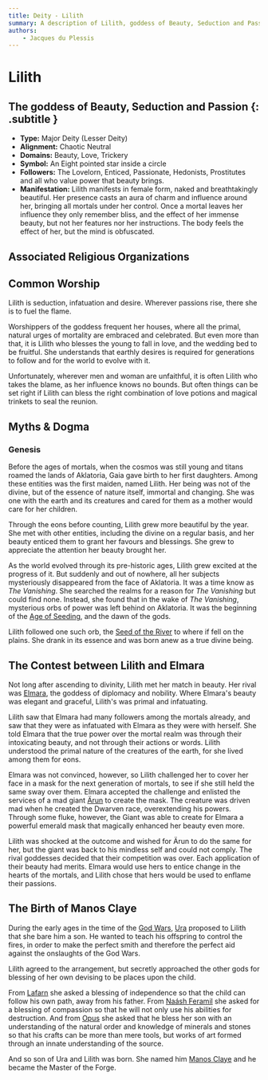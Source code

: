 ```yaml
---
title: Deity - Lilith
summary: A description of Lilith, goddess of Beauty, Seduction and Passion.
authors:
    - Jacques du Plessis
---
```

# Lilith
## The goddess of Beauty, Seduction and Passion {: .subtitle }

* **Type:** Major Deity (Lesser Deity)
* **Alignment:** Chaotic Neutral
* **Domains:** Beauty, Love, Trickery
* **Symbol:** An Eight pointed star inside a circle
* **Followers:** The Lovelorn, Enticed, Passionate, Hedonists, Prostitutes and all who value power that beauty brings.
* **Manifestation:**  Lilith manifests in female form, naked and breathtakingly beautiful.  Her presence casts an aura of charm and influence around her, bringing all mortals under her control. Once a mortal leaves her influence they only remember bliss, and the effect of her immense beauty, but not her features nor her instructions. The body feels the effect of her, but the mind is obfuscated.

## Associated Religious Organizations

## Common Worship
Lilith is seduction, infatuation and desire.  Wherever passions rise, there she is to fuel the flame.

Worshippers of the goddess frequent her houses, where all the primal, natural urges of mortality are embraced and celebrated.  But even more than that, it is Lilith who blesses the young to fall in love, and the wedding bed to be fruitful.  She understands that earthly desires is required for generations to follow and for the world to evolve with it.

Unfortunately, wherever men and woman are unfaithful, it is often Lilith who takes the blame, as her influence knows no bounds.  But often things can be set right if Lilith can bless the right combination of love potions and magical trinkets to seal the reunion.

## Myths & Dogma
### Genesis
Before the ages of mortals, when the cosmos was still young and titans roamed the lands of Aklatoria, Gaia gave birth to her first daughters.  Among these entities was the first maiden, named Lilith. Her being was not of the divine, but of the essence of nature itself, immortal and changing.  She was one with the earth and its creatures and cared for them as a mother would care for her children.

Through the eons before counting, Lilith grew more beautiful by the year.  She met with other entities, including the divine on a regular basis, and her beauty enticed them to grant her favours and blessings.  She grew to appreciate the attention her beauty brought her.

As the world evolved through its pre-historic ages, Lilith grew excited at the progress of it. But suddenly and out of nowhere, all her subjects mysteriously disappeared from the face of Aklatoria.  It was a time know as _The Vanishing_. She searched the realms for a reason for _The Vanishing_ but could find none.  Instead, she found that in the wake of _The Vanishing_, mysterious orbs of power was left behind on Aklatoria. It was the beginning of the [Age of Seeding](/history/ages/age_of_seeding), and the dawn of the gods.

Lilith followed one such orb, the [Seed of the River](/history/myths/seeds_of_life#the-seed-of-the-river) to where if fell on the plains.  She drank in its essence and was born anew as a true divine being.

## The Contest between Lilith and Elmara
Not long after ascending to divinity, Lilith met her match in beauty.  Her rival was [Elmara](/religion/deities/elmara), the goddess of diplomacy and nobility.  Where Elmara's beauty was elegant and graceful, Lilith's was primal and infatuating.

Lilith saw that Elmara had many followers among the mortals already, and saw that they were as infatuated with Elmara as they were with herself.  She told Elmara that the true power over the mortal realm was through their intoxicating beauty, and not through their actions or words.  Lilith understood the primal nature of the creatures of the earth, for she lived among them for eons.

Elmara was not convinced, however, so Lilith challenged her to cover her face in a mask for the next generation of mortals, to see if she still held the same sway over them.  Elmara accepted the challenge and enlisted the services of a mad giant [Ärun](/history/myths/creation_dwarves) to create the mask. The creature was driven mad when he created the Dwarven race, overextending his powers.  Through some fluke, however, the Giant was able to create for Elmara a powerful emerald mask that magically enhanced her beauty even more.

Lilith was shocked at the outcome and wished for Ärun to do the same for her, but the giant was back to his mindless self and could not comply. The rival goddesses decided that their competition was over.  Each application of their beauty had merits.  Elmara would use hers to entice change in the hearts of the mortals, and Lilith chose that hers would be used to enflame their passions.

## The Birth of Manos Claye
During the early ages in the time of the [God Wars](/history/ages/times_of_turmoil#the-god-ears), [Ura](/religion/deities/ura) proposed to Lilith that she bare him a son.  He wanted to teach his offspring to control the fires, in order to make the perfect smith and therefore the perfect aid against the onslaughts of the God Wars.

Lilith agreed to the arrangement, but secretly approached the other gods for blessing of her own devising to be places upon the child.

From [Lafarn](/religion/deities/lafarn) she asked a blessing of independence so that the child can follow his own path, away from his father. From [Naásh Feramil](/religion/deities/naash_feramil)  she asked for a blessing of compassion so that he will not only use his abilities for destruction.  And from [Opus](/religion/deities/opus) she asked that he bless her son with an understanding of the natural order and knowledge of minerals and stones so that his crafts can be more than mere tools, but works of art formed through an innate understanding of the source.

And so son of Ura and Lilith was born.  She named him [Manos Claye](/religion/deities/manos_claye) and he became the Master of the Forge.
